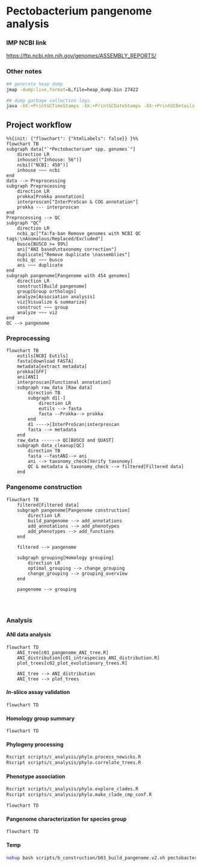 # Pectobacterium pangenome analysis

### IMP NCBI link
https://ftp.ncbi.nlm.nih.gov/genomes/ASSEMBLY_REPORTS/


### Other notes

```bash
## generate heap dump
jmap -dump:live,format=b,file=heap_dump.bin 27422

## dump garbage collection logs
java -XX:+PrintGCTimeStamps -XX:+PrintGCDateStamps -XX:+PrintGCDetails -Xloggc:<filename>

```

## Project workflow

```mermaid
%%{init: {"flowchart": {"htmlLabels": false}} }%%
flowchart TB
subgraph data["`*Pectobacterium* spp. genomes`"]
    direction LR
    inhouse[("Inhouse: 56")]
    ncbi[("NCBI: 450")]
    inhouse ~~~ ncbi
end
data --> Preprocessing
subgraph Preprocessing
    direction LR
    prokka[Prokka annotation]
    interproscan["InterProScan & COG annotation"]
    prokka --- interproscan
end
Preprocessing --> QC
subgraph "QC"
    direction LR
    ncbi_qc["fa:fa-ban Remove genomes with NCBI QC tags:\nAnomalous/Replaced/Excluded"]
    busco[BUSCO >= 99%]
    ani["ANI based\ntaxonomy correction"]
    duplicate["Remove duplicate \nassemblies"]
    ncbi_qc ~~~ busco
    ani ~~~ duplicate
end
subgraph pangenome[Pangenome with 454 genomes]
    direction LR
    construct[Build pangenome]
    group[Group orthologs]
    analyze[Association analysis]
    viz[Visualize & summarize]
    construct ~~~ group
    analyze ~~~ viz
end
QC --> pangenome
```

### Preprocessing




```mermaid
flowchart TB
    eutils[NCBI Eutils]
    fasta[download FASTA]
    metadata[extract metadata]
    prokka[GFF]
    ani[ANI]
    interproscan[Functional annotation]
    subgraph raw_data [Raw data]
        direction TB
        subgraph d1[-]
            direction LR
            eutils --> fasta
            fasta --Prokka--> prokka
        end
        d1 ---->|InterProScan|interproscan
        fasta --> metadata
    end
    raw_data ------> QC[BUSCO and QUAST]
    subgraph data_cleanup[QC]
        direction TB
        fasta --fastANI--> ani
        ani --> taxonomy_check[Verify taxonomy]
        QC & metadata & taxonomy_check --> filtered[Filtered data]
    end
```

### Pangenome construction

```mermaid
flowchart TB
    filtered[Filtered data]
    subgraph pangenome[Pangenome construction]
        direction LR
        build_pangenome --> add_annotations
        add_annotations --> add_phenotypes
        add_phenotypes --> add_functions
    end
    
    filtered --> pangenome

    subgraph grouping[Homology grouping]
        direction LR
        optimal_grouping --> change_grouping
        change_grouping --> grouping_overview
    end

    pangenome --> grouping




```

### Analysis

#### ANI data analysis

```mermaid
flowchart TD
    ANI_tree[c01_pangenome_ANI_tree.R]
    ANI_distribution[c01_intraspecies_ANI_distribution.R]
    plot_trees[c02_plot_evolutionary_trees.R]

    ANI_tree --> ANI_distribution
    ANI_tree --> plot_trees
```

#### *In*-sliico assay validation

```mermaid
flowchart TD
```

#### Homology group summary

```mermaid
flowchart TD
```

#### Phylogeny processing

```bash
Rscript scripts/c_analysis/phylo.process_newicks.R
Rscript scripts/c_analysis/phylo.correlate_trees.R
```

#### Phenotype association

```bash
Rscript scripts/c_analysis/phylo.explore_clades.R
Rscript scripts/c_analysis/phylo.make_clade_cmp_conf.R 
```

```mermaid
flowchart TD
```

#### Pangenome characterization for species group

```mermaid
flowchart TD
```

#### Temp

```bash
nohup bash scripts/b_construction/b03_build_pangenome.v2.sh pectobacterium.v2 1 >>logs/pantools/pheno_association.log 2>&1 &
```
